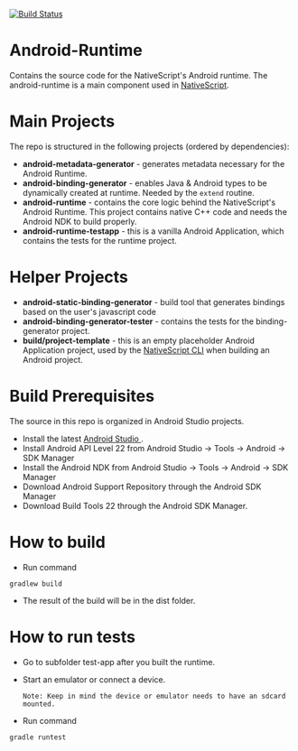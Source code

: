 [![Build Status](https://travis-ci.org/NativeScript/android-runtime.svg?branch=master)](https://travis-ci.org/NativeScript/android-runtime)

# Android-Runtime
Contains the source code for the NativeScript's Android runtime. The android-runtime is a main component used in [NativeScript](https://www.nativescript.org/).

# Main Projects
The repo is structured in the following projects (ordered by dependencies):

* **android-metadata-generator** - generates metadata necessary for the Android Runtime.
* **android-binding-generator** - enables Java & Android types to be dynamically created at runtime. Needed by the `extend` routine.
* **android-runtime** - contains the core logic behind the NativeScript's Android Runtime. This project contains native C++ code and needs the Android NDK to build properly.
* **android-runtime-testapp** - this is a vanilla Android Application, which contains the tests for the runtime project.

# Helper Projects

* **android-static-binding-generator** - build tool that generates bindings based on the user's javascript code
* **android-binding-generator-tester** - contains the tests for the binding-generator project.
* **build/project-template** - this is an empty placeholder Android Application project, used by the [NativeScript CLI](https://github.com/NativeScript/nativescript-cli) when building an Android project.

# Build Prerequisites
The source in this repo is organized in Android Studio projects.

* Install the latest [Android Studio ](https://developer.android.com/studio/index.html).
* Install Android API Level 22 from Android Studio -> Tools -> Android -> SDK Manager
* Install the Android NDK from Android Studio -> Tools -> Android -> SDK Manager
* Download Android Support Repository through the Android SDK Manager
* Download Build Tools 22 through the Android SDK Manager.

# How to build

* Run command 
```Shell
gradlew build
```
* The result of the build will be in the dist folder.

# How to run tests

* Go to subfolder test-app after you built the runtime.
* Start an emulator or connect a device.

  ``Note: Keep in mind the device or emulator needs to have an sdcard mounted.``
* Run command
```Shell
gradle runtest
```

